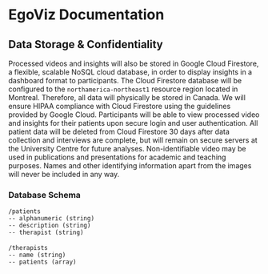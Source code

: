 # EgoViz Documentation

## Data Storage & Confidentiality 
Processed videos and insights will also be stored in Google Cloud Firestore, a flexible, scalable NoSQL cloud database, in order to display insights in a dashboard format to participants. The Cloud Firestore database will be configured to the `northamerica-northeast1` resource region located in Montreal. Therefore, all data will physically be stored in Canada. We will ensure HIPAA compliance with Cloud Firestore using the guidelines provided by Google Cloud. Participants will be able to view processed video and insights for their patients upon secure login and user authentication. All patient data will be deleted from Cloud Firestore 30 days after data collection and interviews are complete, but will remain on secure servers at the University Centre for future analyses. Non-identifiable video may be used in publications and presentations for academic and teaching purposes. Names and other identifying information apart from the images will never be included in any way. 

### Database Schema

`/patients`\
`-- alphanumeric (string)`\
`-- description (string)`\
`-- therapist (string)`\
\
`/therapists`\
`-- name (string)`\
`-- patients (array)`
